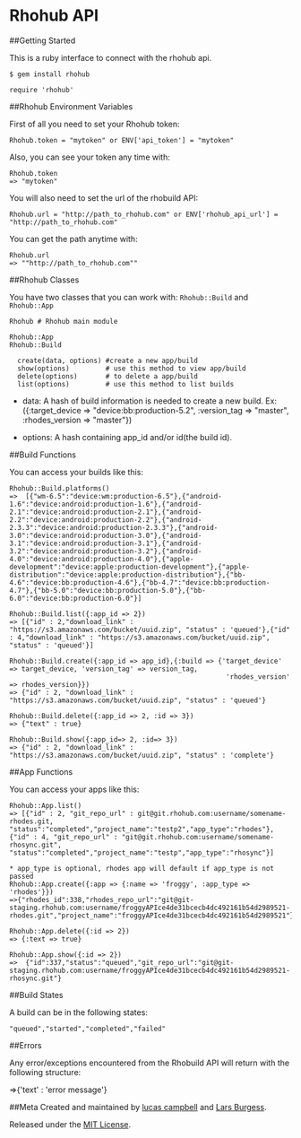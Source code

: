 Rhohub API
==================
##Getting Started

This is a ruby interface to connect with the rhohub api. 

	$ gem install rhohub

	require 'rhohub'

##Rhohub Environment Variables

First of all you need to set your Rhohub token:

	Rhohub.token = "mytoken" or ENV['api_token'] = "mytoken"

Also, you can see your token any time with:

	Rhohub.token
	=> "mytoken"

You will also need to set the url of the rhobuild API:

    Rhohub.url = "http://path_to_rhohub.com" or ENV['rhohub_api_url'] = "http://path_to_rhohub.com"

You can get the path anytime with:
 
    Rhohub.url
    => ""http://path_to_rhohub.com""
	
##Rhohub Classes

You have two classes that you can work with: `Rhohub::Build` and `Rhohub::App`

	Rhohub # Rhohub main module
	
	Rhohub::App 
	Rhohub::Build
		
	  create(data, options) #create a new app/build
	  show(options)         # use this method to view app/build
	  delete(options)       # to delete a app/build
	  list(options)         # use this method to list builds

* data: A hash of build information is needed to create a new build. Ex:({:target_device => "device:bb:production-5.2", :version_tag => "master", :rhodes_version => "master"})
		
* options: A hash containing app_id and/or id(the build id).

##Build Functions

You can access your builds like this:

    Rhohub::Build.platforms()
    =>	[{"wm-6.5":"device:wm:production-6.5"},{"android-1.6":"device:android:production-1.6"},{"android-2.1":"device:android:production-2.1"},{"android-2.2":"device:android:production-2.2"},{"android-2.3.3":"device:android:production-2.3.3"},{"android-3.0":"device:android:production-3.0"},{"android-3.1":"device:android:production-3.1"},{"android-3.2":"device:android:production-3.2"},{"android-4.0":"device:android:production-4.0"},{"apple-development":"device:apple:production-development"},{"apple-distribution":"device:apple:production-distribution"},{"bb-4.6":"device:bb:production-4.6"},{"bb-4.7":"device:bb:production-4.7"},{"bb-5.0":"device:bb:production-5.0"},{"bb-6.0":"device:bb:production-6.0"}]

	Rhohub::Build.list({:app_id => 2})
	=> [{"id" : 2,"download_link" : "https://s3.amazonaws.com/bucket/uuid.zip", "status" : 'queued'},{"id" : 4,"download_link" : "https://s3.amazonaws.com/bucket/uuid.zip", "status" : 'queued'}]
	
	Rhohub::Build.create({:app_id => app_id},{:build => {'target_device' => target_device, 'version_tag' => version_tag,
                                                          'rhodes_version' => rhodes_version}})
	=> {"id" : 2, "download_link" : "https://s3.amazonaws.com/bucket/uuid.zip", "status" : 'queued'}
	
	Rhohub::Build.delete({:app_id => 2, :id => 3})
	=> {"text" : true}
	
	Rhohub::Build.show({:app_id=> 2, :id=> 3})
	=> {"id" : 2, "download_link" : "https://s3.amazonaws.com/bucket/uuid.zip", "status" : 'complete'}


##App Functions

You can access your apps like this:

    Rhohub::App.list()
	=> [{"id" : 2, "git_repo_url" : git@git.rhohub.com:username/somename-rhodes.git, "status":"completed","project_name":"testp2","app_type":"rhodes"},{"id" : 4, "git_repo_url" : "git@git.rhohub.com:username/somename-rhosync.git", "status":"completed","project_name":"testp","app_type":"rhosync"}]
	
	* app_type is optional, rhodes app will default if app_type is not passed
	Rhohub::App.create({:app => {:name => 'froggy', :app_type => 'rhodes'}})
	=>{"rhodes_id":338,"rhodes_repo_url":"git@git-staging.rhohub.com:username/froggyAPIce4de31bcecb4dc492161b54d2989521-rhodes.git","project_name":"froggyAPIce4de31bcecb4dc492161b54d2989521"}
	
	Rhohub::App.delete({:id => 2})
	=> {:text => true}
	
    Rhohub::App.show({:id => 2})	
	=>  {"id":337,"status":"queued","git_repo_url":"git@git-staging.rhohub.com:username/froggyAPIce4de31bcecb4dc492161b54d2989521-rhosync.git"}
	
##Build States

A build can be in the following states:

	"queued","started","completed","failed"

##Errors

Any error/exceptions encountered from the Rhobuild API will return with the following structure:

=>{'text' : 'error message'}


##Meta
Created and maintained by [lucas campbell](https://github.com/lucascampbell) and [Lars Burgess](https://github.com/larsburgess).

Released under the [MIT License](http://www.opensource.org/licenses/mit-license.php).